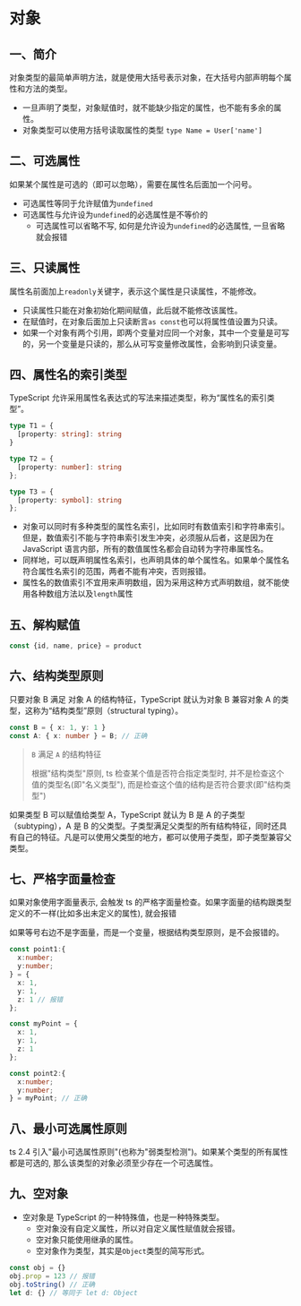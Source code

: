 # 对象
## 一、简介
对象类型的最简单声明方法，就是使用大括号表示对象，在大括号内部声明每个属性和方法的类型。
- 一旦声明了类型，对象赋值时，就不能缺少指定的属性，也不能有多余的属性。
- 对象类型可以使用方括号读取属性的类型 `type Name = User['name']`
## 二、可选属性
如果某个属性是可选的（即可以忽略），需要在属性名后面加一个问号。
- 可选属性等同于允许赋值为`undefined`
- 可选属性与允许设为`undefined`的必选属性是不等价的
  - 可选属性可以省略不写, 如何是允许设为`undefined`的必选属性, 一旦省略就会报错

## 三、只读属性
属性名前面加上`readonly`关键字，表示这个属性是只读属性，不能修改。
- 只读属性只能在对象初始化期间赋值，此后就不能修改该属性。
- 在赋值时，在对象后面加上只读断言`as const`也可以将属性值设置为只读。
- 如果一个对象有两个引用，即两个变量对应同一个对象，其中一个变量是可写的，另一个变量是只读的，那么从可写变量修改属性，会影响到只读变量。

## 四、属性名的索引类型
TypeScript 允许采用属性名表达式的写法来描述类型，称为“属性名的索引类型”。

```ts
type T1 = {
  [property: string]: string
}

type T2 = {
  [property: number]: string
};

type T3 = {
  [property: symbol]: string
};
```
- 对象可以同时有多种类型的属性名索引，比如同时有数值索引和字符串索引。但是，数值索引不能与字符串索引发生冲突，必须服从后者，这是因为在 JavaScript 语言内部，所有的数值属性名都会自动转为字符串属性名。
- 同样地，可以既声明属性名索引，也声明具体的单个属性名。如果单个属性名符合属性名索引的范围，两者不能有冲突，否则报错。
- 属性名的数值索引不宜用来声明数组，因为采用这种方式声明数组，就不能使用各种数组方法以及`length`属性

## 五、解构赋值
```ts
const {id, name, price} = product
```

## 六、结构类型原则

只要对象 B 满足 对象 A 的结构特征，TypeScript 就认为对象 B 兼容对象 A 的类型，这称为“结构类型”原则（structural typing）。
```ts
const B = { x: 1, y: 1 }
const A: { x: number } = B; // 正确
```
> `B` 满足 `A` 的结构特征
>
> 根据"结构类型"原则, ts 检查某个值是否符合指定类型时, 并不是检查这个值的类型名(即"名义类型"), 而是检查这个值的结构是否符合要求(即"结构类型")


如果类型 B 可以赋值给类型 A，TypeScript 就认为 B 是 A 的子类型（subtyping），A 是 B 的父类型。子类型满足父类型的所有结构特征，同时还具有自己的特征。凡是可以使用父类型的地方，都可以使用子类型，即子类型兼容父类型。

## 七、严格字面量检查
如果对象使用字面量表示, 会触发 ts 的严格字面量检查。如果字面量的结构跟类型定义的不一样(比如多出未定义的属性), 就会报错

如果等号右边不是字面量，而是一个变量，根据结构类型原则，是不会报错的。


```typescript
const point1:{
  x:number;
  y:number;
} = {
  x: 1,
  y: 1,
  z: 1 // 报错
};

const myPoint = {
  x: 1,
  y: 1,
  z: 1
};

const point2:{
  x:number;
  y:number;
} = myPoint; // 正确
```

## 八、最小可选属性原则
ts 2.4 引入"最小可选属性原则"(也称为"弱类型检测")。如果某个类型的所有属性都是可选的, 那么该类型的对象必须至少存在一个可选属性。

## 九、空对象
- 空对象是 TypeScript 的一种特殊值，也是一种特殊类型。
  - 空对象没有自定义属性，所以对自定义属性赋值就会报错。
  - 空对象只能使用继承的属性。
  - 空对象作为类型，其实是`Object`类型的简写形式。
```ts
const obj = {}
obj.prop = 123 // 报错
obj.toString() // 正确
let d: {} // 等同于 let d: Object
```